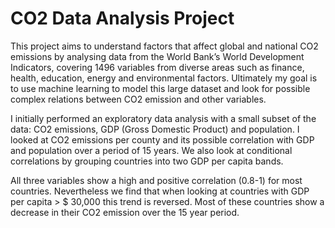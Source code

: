 # CO2 Data Analysis Project

This project aims to understand factors that affect global and national CO2 emissions by analysing data from the World
Bank’s World Development Indicators, covering 1496 variables from diverse areas such as finance,
health, education, energy and environmental factors. Ultimately my goal is to use machine learning
to model this large dataset and look for possible complex relations between CO2 emission and other
variables. 

I initially performed an exploratory data analysis with a small subset of the data:
CO2 emissions, GDP (Gross Domestic Product) and population. I looked at CO2 emissions per
county and its possible correlation with GDP and population over a period of 15 years. We also look
at conditional correlations by grouping countries into two GDP per capita bands. 

All three variables show a high and positive correlation (0.8-1) for most countries. Nevertheless we find that when looking
at countries with GDP per capita > $ 30,000 this trend is reversed. Most of these countries show a
decrease in their CO2 emission over the 15 year period.

